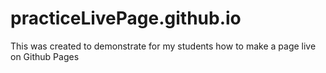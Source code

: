# practiceLivePage.github.io

This was created to demonstrate for my students how to make a page live on Github Pages
